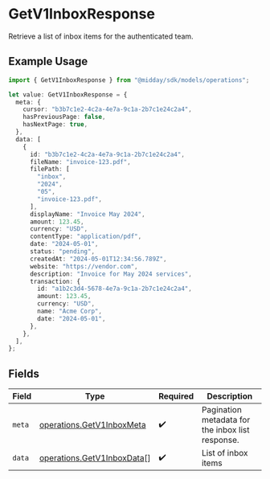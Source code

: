 # GetV1InboxResponse

Retrieve a list of inbox items for the authenticated team.

## Example Usage

```typescript
import { GetV1InboxResponse } from "@midday/sdk/models/operations";

let value: GetV1InboxResponse = {
  meta: {
    cursor: "b3b7c1e2-4c2a-4e7a-9c1a-2b7c1e24c2a4",
    hasPreviousPage: false,
    hasNextPage: true,
  },
  data: [
    {
      id: "b3b7c1e2-4c2a-4e7a-9c1a-2b7c1e24c2a4",
      fileName: "invoice-123.pdf",
      filePath: [
        "inbox",
        "2024",
        "05",
        "invoice-123.pdf",
      ],
      displayName: "Invoice May 2024",
      amount: 123.45,
      currency: "USD",
      contentType: "application/pdf",
      date: "2024-05-01",
      status: "pending",
      createdAt: "2024-05-01T12:34:56.789Z",
      website: "https://vendor.com",
      description: "Invoice for May 2024 services",
      transaction: {
        id: "a1b2c3d4-5678-4e7a-9c1a-2b7c1e24c2a4",
        amount: 123.45,
        currency: "USD",
        name: "Acme Corp",
        date: "2024-05-01",
      },
    },
  ],
};
```

## Fields

| Field                                                                    | Type                                                                     | Required                                                                 | Description                                                              |
| ------------------------------------------------------------------------ | ------------------------------------------------------------------------ | ------------------------------------------------------------------------ | ------------------------------------------------------------------------ |
| `meta`                                                                   | [operations.GetV1InboxMeta](../../models/operations/getv1inboxmeta.md)   | :heavy_check_mark:                                                       | Pagination metadata for the inbox list response.                         |
| `data`                                                                   | [operations.GetV1InboxData](../../models/operations/getv1inboxdata.md)[] | :heavy_check_mark:                                                       | List of inbox items                                                      |